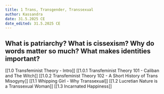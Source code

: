 ```yaml
---
title: 1 Trans, Transgender, Transsexual
author: Kassandra
date: 31.5.2025 CE
date_edited: 31.5.2025 CE
---
```

## What is patriarchy? What is cissexism? Why do words matter so much? What makes identities important? 


[[1.0 Transfeminist Theory - Intro]]
[[1.0.1 Transfeminist Theory 101 - Caliban and The Witch]]
[[1.0.2 Transfeminist Theory 102 - A Short History of Trans Misogyny]]
[[1.1 Whipping Girl - Why Transsexual]]
[[1.2 Lucretian Nature is a Transsexual Woman]]
[[1.3 Incarnated Happiness]]

